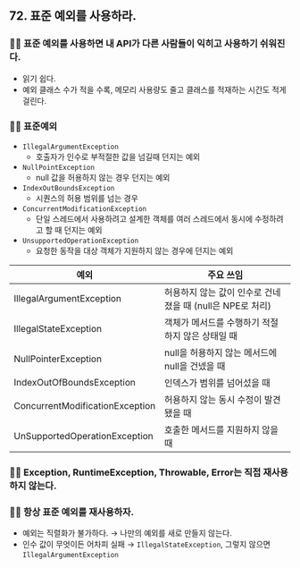 ## 72. 표준 예외를 사용하라.

### 😵‍💫 표준 예외를 사용하면 내 API가 다른 사람들이 익히고 사용하기 쉬워진다.

- 읽기 쉽다.
- 예외 클래스 수가 적을 수록, 메모리 사용량도 줄고 클래스를 적재하는 시간도 적게 걸린다.

### 😵‍💫 표준예외

- `IllegalArgumentException`
  - 호출자가 인수로 부적절한 값을 넘길때 던지는 예외
- `NullPointException`
  - null 값을 허용하지 않는 경우 던지는 예외
- `IndexOutBoundsException`
  - 시퀀스의 허용 범위를 넘는 경우
- `ConcurrentModificationException`
  - 단일 스레드에서 사용하려고 설계한 객체를 여러 스레드에서 동시에 수정하려고 할 때 던지는 예외
- `UnsupportedOperationException`
  - 요청한 동작을 대상 객체가 지원하지 않는 경우에 던지는 예외

| 예외 | 주요 쓰임 |
| --- | --- |
| IllegalArgumentException | 허용하지 않는 값이 인수로 건네졌을 때 (null은 NPE로 처리) |
| IllegalStateException | 객체가 메서드를 수행하기 적절하지 않은 상태일 때 |
| NullPointerException | null을 허용하지 않는 메서드에 null을 건넸을 때 |
| IndexOutOfBoundsException | 인덱스가 범위를 넘어섰을 때 |
| ConcurrentModificationException | 허용하지 않는 동시 수정이 발견됐을 때 |
| UnSupportedOperationException | 호출한 메서드를 지원하지 않을 때 |

### 😵‍💫 Exception, RuntimeException, Throwable, Error는 직접 재사용하지 않는다.

### 😵‍💫 항상 표준 예외를 재사용하자.

- 예외는 직렬화가 불가하다. → 나만의 예외를 새로 만들지 않는다.
- 인수 값이 무엇이든 어차피 실패 → `IllegalStateException`, 그렇지 않으면 `IllegalArgumentException`